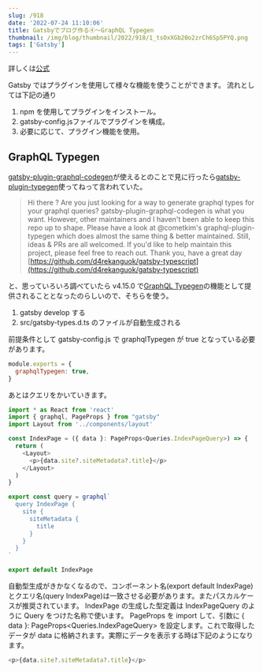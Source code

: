 ```yaml
---
slug: /918
date: '2022-07-24 11:10:06'
title: Gatsbyでブログ作る④〜GraphQL Typegen
thumbnail: /img/blog/thumbnail/2022/918/1_tsOxXGb20o2zrCh6Sp5PYQ.png
tags: ['Gatsby']
---
```

詳しくは[公式](https://www.gatsbyjs.com/docs/tutorial/part-3/)

Gatsby ではプラグインを使用して様々な機能を使うことができます。
流れとしては下記の通り

1. npm を使用してプラグインをインストール。
2. gatsby-config.jsファイルでプラグインを構成。
3. 必要に応じて、プラグイン機能を使用。

## GraphQL Typegen

[gatsby-plugin-graphql-codegen](https://github.com/d4rekanguok/gatsby-typescript)が使えるとのことで見に行ったら[gatsby-plugin-typegen](https://www.gatsbyjs.com/plugins/gatsby-plugin-typegen/?=gatsby-plugin-typegen)使ってねって言われていた。

> Hi there ? Are you just looking for a way to generate graphql types for your graphql queries?
> gatsby-plugin-graphql-codegen is what you want. However, other maintainers and I haven't been able to keep this repo up to shape. Please have a look at @cometkim's graphql-plugin-typegen which does almost the same thing &amp; better maintained. Still, ideas &amp; PRs are all welcomed. If you'd like to help maintain this project, please feel free to reach out. Thank you, have a great day  
>[https://github.com/d4rekanguok/gatsby-typescript](https://github.com/d4rekanguok/gatsby-typescript)

と、思っていろいろ調べていたら v4.15.0 で[GraphQL Typegen](https://www.gatsbyjs.com/docs/how-to/local-development/graphql-typegen/)の機能として提供されることとなったのらしいので、そちらを使う。

1. gatsby develop する
2. src/gatsby-types.d.ts のファイルが自動生成される

前提条件として gatsby-config.js で graphqlTypegen が true となっている必要があります。

```javascript
module.exports = {
  graphqlTypegen: true,
}
```

あとはクエリをかいていきます。

```javascript
import * as React from 'react'
import { graphql, PageProps } from "gatsby"
import Layout from '../components/layout'

const IndexPage = ({ data }: PageProps<Queries.IndexPageQuery>) => {
  return (
    <Layout>
      <p>{data.site?.siteMetadata?.title}</p>
    </Layout>
  )
}

export const query = graphql`
  query IndexPage {
    site {
      siteMetadata {
        title
      }
    }
  }
`

export default IndexPage
```

自動型生成がきかなくなるので、コンポーネント名(export default IndexPage)とクエリ名(query IndexPage)は一致させる必要があります。またパスカルケースが推奨されています。
IndexPage の生成した型定義は IndexPageQuery のように Query をつけた名称で使います。
 PageProps  を import して、引数に { data }: PageProps<Queries.IndexPageQuery> を設定します。これで取得したデータが data に格納されます。実際にデータを表示する時は下記のようになります。

```javascript
<p>{data.site?.siteMetadata?.title}</p>
```
